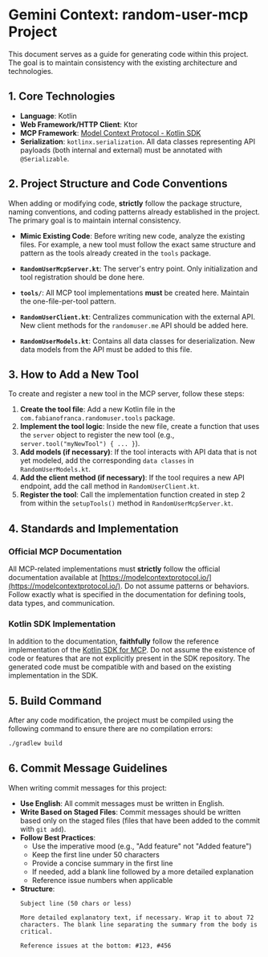 # Gemini Context: random-user-mcp Project

This document serves as a guide for generating code within this project. The goal is to maintain consistency with the existing architecture and technologies.

## 1. Core Technologies

- **Language**: Kotlin
- **Web Framework/HTTP Client**: Ktor
- **MCP Framework**: [Model Context Protocol - Kotlin SDK](https://github.com/modelcontextprotocol/kotlin-sdk)
- **Serialization**: `kotlinx.serialization`. All data classes representing API payloads (both internal and external) must be annotated with `@Serializable`.

## 2. Project Structure and Code Conventions

When adding or modifying code, **strictly** follow the package structure, naming conventions, and coding patterns already established in the project. The primary goal is to maintain internal consistency.

- **Mimic Existing Code**: Before writing new code, analyze the existing files. For example, a new tool must follow the exact same structure and pattern as the tools already created in the `tools` package.

- **`RandomUserMcpServer.kt`**: The server's entry point. Only initialization and tool registration should be done here.

- **`tools/`**: All MCP tool implementations **must** be created here. Maintain the one-file-per-tool pattern.

- **`RandomUserClient.kt`**: Centralizes communication with the external API. New client methods for the `randomuser.me` API should be added here.

- **`RandomUserModels.kt`**: Contains all data classes for deserialization. New data models from the API must be added to this file.

## 3. How to Add a New Tool

To create and register a new tool in the MCP server, follow these steps:

1.  **Create the tool file**: Add a new Kotlin file in the `com.fabianofranca.randomuser.tools` package.
2.  **Implement the tool logic**: Inside the new file, create a function that uses the `server` object to register the new tool (e.g., `server.tool("myNewTool") { ... }`).
3.  **Add models (if necessary)**: If the tool interacts with API data that is not yet modeled, add the corresponding `data classes` in `RandomUserModels.kt`.
4.  **Add the client method (if necessary)**: If the tool requires a new API endpoint, add the call method in `RandomUserClient.kt`.
5.  **Register the tool**: Call the implementation function created in step 2 from within the `setupTools()` method in `RandomUserMcpServer.kt`.

## 4. Standards and Implementation

### Official MCP Documentation

All MCP-related implementations must **strictly** follow the official documentation available at [https://modelcontextprotocol.io/](https://modelcontextprotocol.io/). Do not assume patterns or behaviors. Follow exactly what is specified in the documentation for defining tools, data types, and communication.

### Kotlin SDK Implementation

In addition to the documentation, **faithfully** follow the reference implementation of the [Kotlin SDK for MCP](https://github.com/modelcontextprotocol/kotlin-sdk). Do not assume the existence of code or features that are not explicitly present in the SDK repository. The generated code must be compatible with and based on the existing implementation in the SDK.

## 5. Build Command

After any code modification, the project must be compiled using the following command to ensure there are no compilation errors:

```bash
./gradlew build
```

## 6. Commit Message Guidelines

When writing commit messages for this project:

- **Use English**: All commit messages must be written in English.
- **Write Based on Staged Files**: Commit messages should be written based only on the staged files (files that have been added to the commit with `git add`).
- **Follow Best Practices**:
  - Use the imperative mood (e.g., "Add feature" not "Added feature")
  - Keep the first line under 50 characters
  - Provide a concise summary in the first line
  - If needed, add a blank line followed by a more detailed explanation
  - Reference issue numbers when applicable
- **Structure**:
  ```
  Subject line (50 chars or less)

  More detailed explanatory text, if necessary. Wrap it to about 72
  characters. The blank line separating the summary from the body is
  critical.

  Reference issues at the bottom: #123, #456
  ```
